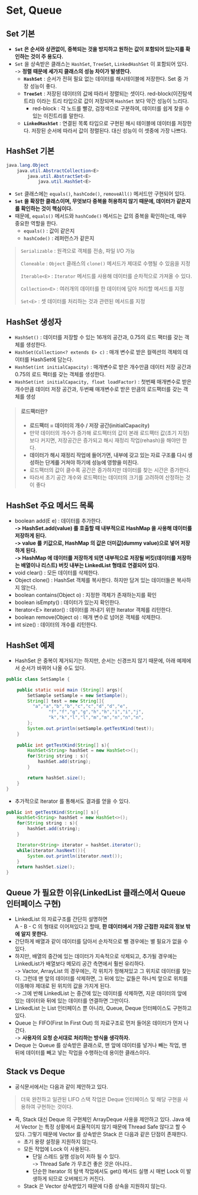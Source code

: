 # Set, Queue

## Set 기본

* **`Set` 은 순서와 상관없이, 중복되는 것을 방지하고 원하는 값이 포함되어 있는지를 확인하는 것이 주 용도다.**
* `Set` 을 상속받은 클래스는 `HashSet`, `TreeSet`, `LinkedHashSet` 이 포함되어 있다.\
  \-> **정렬 때문에 세가지 클래스의 성능 차이가 발생한다.**
  * **`HashSet`** : 순서가 전혀 필요 없는 데이터를 해시테이블에 저장한다. Set 중 가장 성능이 좋다.
  * **`TreeSet`** : 저장된 데이터의 값에 따라서 정렬되는 셋이다. red-block(이진탐색트리) 이라는 트리 타입으로 값이 저장되며 `HashSet` 보다 약간 성능이 느리다.
    * red-block : 각 노드를 빨강, 검정색으로 구분하여, 데이터를 쉽게 찾을 수 있는 이진트리를 말한다.
  * **`LinkedHashSet`** : 연결된 목록 타입으로 구현된 해시 테이블에 데이터를 저장한다. 저장된 순서에 따라서 값이 정렬된다. 대신 성능이 이 셋중에 가장 나쁘다.

## HashSet 기본

```java
java.lang.Object
    java.util.AbstractCollection<E>
        java.util.AbstractSet<E>
            java.util.HashSet<E>
```

* `Set` 클래스에는 `equals()`, `hashCode()`, `removeAll()` 메서드만 구현되어 있다.
* **`Set` 을 확장한 클래스이며, 무엇보다 중복을 허용하지 않기 때문에, 데이터가 같은지를 확인하는 것이 핵심이다.**
* 때문에, `equals()` 메서드와 `hashCode()` 메서드는 값의 중복을 확인하는데, 매우 중요한 역할을 한다.
  * `equals()` : 값이 같은지
  * `hashCode()` : 레퍼런스가 같은지&#x20;

> `Serializable` : 원격으로 객체를 전송, 파일 I/O 가능
>
> `Cloneable` : `Object` 클래스의 `clone()` 메서드가 제대로 수행될 수 있음을 지정
>
> `Iterable<E>` : `Iterator` 메서드를 사용해 데이터를 순차적으로 가져올 수 있다.
>
> `Collection<E>` : 여러개의 데이터를 한 데이터에 담아 처리할 메서드를 지정
>
> `Set<E>` : 셋 데이터를 처리하는 것과 관련된 메서드를 지정

## HashSet 생성자

* `HashSet()` : 데이터를 저장할 수 있는 16개의 공간과, 0.75의 로드 팩터를 갖는 객체를 생성한다.
* `HashSet(Collection<? extends E> c)` : 매개 변수로 받은 컬렉션의 객체의 데이터를 HashSet에 담는다.
* `HashSet(int initialCapacity)` : 매개변수로 받은 개수만큼 데이터 저장 공간과 0.75의 로드 팩터를 갖는 객체를 생성한다.
* `HashSet(int initialCapacity, float loadFactor)` : 첫번째 매개변수로 받은 개수만큼 데이터 저장 공간과, 두번째 매개변수로 받은 만큼의 로드팩터를 갖는 객체를 생성

> #### **로드팩터란?**
>
> * **로드팩터 = 데이터의 개수 / 저장 공간(initialCapacity)**
> * 만약 데이터의 개수가 증가해 로드팩터의 값이 본래 로드팩터 값(초기 지정)보다 커지면, 저장공간은 증가되고 해시 재정리 작업(rehash)을 해야만 한다.
> * **데이터가 해시 재정리 작업에 들어가면, 내부에 갖고 있는 자료 구조를 다시 생성하는 단계를 거쳐야 하기에 성능에 영향을 미친다.**
> * 로드팩터의 값이 클수록 공간은 증가하지만 데이터를 찾는 시간은 증가한다.
> * 따라서 초기 공간 개수와 로드팩터는 데이터의 크기를 고려하여 산정하는 것이 좋다

## HashSet 주요 메서드 목록

* boolean add(E e) : 데이터를 추가한다.\
  **-> HashSet.add(value) 를 호출할 때 내부적으로 HashMap 을 사용해 데이터를 저장하게 된다.**\
  **-> value 를 키값으로, HashMap 의 값은 더미값(dummy value)으로 넣어 저장하게 된다.**\
  **-> HashMap 에 데이터를 저장하게 되면 내부적으로 저장될 버킷(데이터를 저장하는 배열이나 리스트) 버킷 내부는 LinkedList 형태로 연결되어 있다.**
* void clear() : 모든 데이터를 삭제한다.
* Object clone() : HashSet 객체를 복사한다. 하지만 담겨 있는 데이터들은 복사하지 않는다.
* boolean contains(Object o) : 지정한 객체가 존재하는지를 확인
* boolean isEmpty() : 데이터가 있는지 확인한다.
* Iterator\<E> iterator() : 데이터를 꺼내기 위한 Iterator 객체를 리턴한다.
* boolean remove(Object o) : 매개 변수로 넘어온 객체를 삭제한다.
* int size() : 데이터의 개수를 리턴한다.

## HashSet 예제

* HashSet 은 중복이 제거되기는 하지만, 순서는 신경쓰지 않기 때문에, 아래 예제에서 순서가 바뀌어 나올 수도 있다.

```java
public class SetSample {

    public static void main (String[] args){
        SetSample setSample = new SetSample();
        String[] test = new String[]{
          "a","a","b","b","c","c","d","d","e",
                "f","f","g","g","h","h","i","i","j",
                "k","k","l","l","m","m","n","n","n",
        };
        System.out.println(setSample.getTestKind(test));
    }
    
    public int getTestKind(String[] s){
        HashSet<String> hashSet = new HashSet<>();
        for(String string : s){
            hashSet.add(string);
        }

        return hashSet.size();
    }
}
```

* 추가적으로 Iterator 를 통해서도 결과를 얻을 수 있다.

```java
public int getTestKind(String[] s){
    HashSet<String> hashSet = new HashSet<>();
    for(String string : s){
        hashSet.add(string);
    }

    Iterator<String> iterator = hashSet.iterator();
    while(iterator.hasNext()){
        System.out.println(iterator.next());
    }
    return hashSet.size();
}
```

## Queue 가 필요한 이유(LinkedList 클래스에서 Queue 인터페이스 구현)

* LinkedList 의 자료구조를 간단히 설명하면\
  A - B - C 의 형태로 이어져있다고 할때, **한 데이터에서 가장 근접한 자료의 정보 밖에 알지 못한다.**
* 간단하게 배열과 같이 데이터를 담아서 순차적으로 뺄 경우에는 별 필요가 없을 수 있다.
* 하지만, 배열의 중간에 있는 데이터가 지속적으로 삭제되고, 추가될 경우에는 LinkedList가 배열보다 메모리 공간 측면에서 훨씬 유리하다.\
  \-> Vactor, ArrayList 의 경우에는, 각 위치가 정해져있고 그 위치로 데이터를 찾는다. 그런데 맨 앞의 데이터를 삭제하면, 그 뒤에 있는 값들은 하나씩 앞으로 위치를 이동해야 제대로 된 위치의 값을 가지게 된다.\
  \-> 그에 반해 LinkedList 는 중간에 있는 데이터를 삭제하면, 지운 데이터의 앞에 있는 데이터와 뒤에 있는 데이터를 연결하면 그만이다.
* LinkedList 는 List 인터페이스 뿐 아니라, Queue, Deque 인터페이스도 구현하고 있다.
* Queue 는 FIFO(First In First Out) 의 자료구조로 먼저 들어온 데이터가 먼저 나간다.\
  \-> **사용자의 요청 순서대로 처리하는 방식을 생각하자.**
* Deque 는 Queue 를 상속받은 클래스로, 맨 앞에 데이터를 넣거나 빼는 작업, 맨 뒤에 데이터를 빼고 넣는 작업을 수행하는데 용이한 클래스이다.

## Stack vs Deque

* 공식문서에서는 다음과 같이 제안하고 있다.

> 더욱 완전하고 일관된 LIFO 스택 작업은 Deque 인터페이스 및 해당 구현을 사용하여 구현하는 것이다.

* 즉, Stack 대신 Deque 의 구현체인 ArrayDeque 사용을 제안하고 있다. Java 에서 Vector 는 특정 상황에서 효율적이지 않기 때문에 Thread Safe 않다고 할 수 있다. 그렇기 때문에 Vector 를 상속받은 Stack 은 다음과 같은 단점이 존재한다.
  * 초기 용량 설정을 지원하지 않는다.
  * 모든 작업에 Lock 이 사용된다.
    * 단일 스레드 실행 성능이 저하 될 수 있다.\
      \-> Thread Safe 가 무조건 좋은 것은 아니다..
    * 단순한 Iterator 의 탐색 작업에서도 get() 메서드 실행 시 매번 Lock 이 발생하게 되므로 오버헤드가 커진다.
  * Stack 은 Vector 상속받았기 때문에 다중 상속을 지원하지 않는다.
